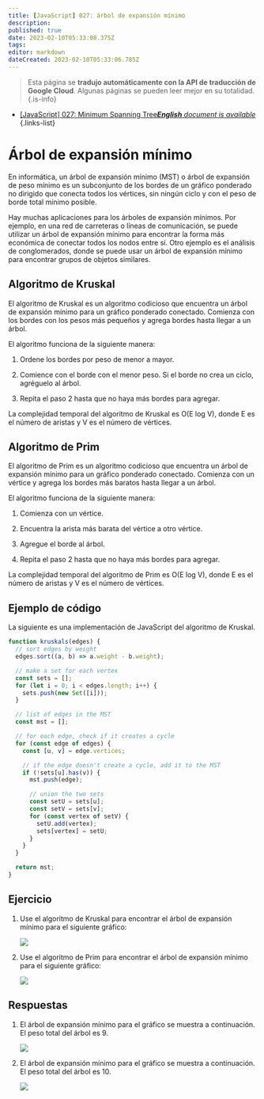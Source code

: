 ```yaml
---
title: [JavaScript] 027: árbol de expansión mínimo
description: 
published: true
date: 2023-02-10T05:33:08.375Z
tags: 
editor: markdown
dateCreated: 2023-02-10T05:33:06.785Z
---
```


> Esta página se **tradujo automáticamente con la API de traducción de Google Cloud**.
Algunas páginas se pueden leer mejor en su totalidad.{.is-info}



- [[JavaScript] 027: Minimum Spanning Tree***English** document is available*](/en/Knowledge-base/Algorithm/javascript-027-minimum-spanning-tree)
{.links-list}


# Árbol de expansión mínimo

En informática, un árbol de expansión mínimo (MST) o árbol de expansión de peso mínimo es un subconjunto de los bordes de un gráfico ponderado no dirigido que conecta todos los vértices, sin ningún ciclo y con el peso de borde total mínimo posible.

Hay muchas aplicaciones para los árboles de expansión mínimos. Por ejemplo, en una red de carreteras o líneas de comunicación, se puede utilizar un árbol de expansión mínimo para encontrar la forma más económica de conectar todos los nodos entre sí. Otro ejemplo es el análisis de conglomerados, donde se puede usar un árbol de expansión mínimo para encontrar grupos de objetos similares.

## Algoritmo de Kruskal

El algoritmo de Kruskal es un algoritmo codicioso que encuentra un árbol de expansión mínimo para un gráfico ponderado conectado. Comienza con los bordes con los pesos más pequeños y agrega bordes hasta llegar a un árbol.

El algoritmo funciona de la siguiente manera:

1. Ordene los bordes por peso de menor a mayor.

2. Comience con el borde con el menor peso. Si el borde no crea un ciclo, agréguelo al árbol.

3. Repita el paso 2 hasta que no haya más bordes para agregar.

La complejidad temporal del algoritmo de Kruskal es O(E log V), donde E es el número de aristas y V es el número de vértices.

## Algoritmo de Prim

El algoritmo de Prim es un algoritmo codicioso que encuentra un árbol de expansión mínimo para un gráfico ponderado conectado. Comienza con un vértice y agrega los bordes más baratos hasta llegar a un árbol.

El algoritmo funciona de la siguiente manera:

1. Comienza con un vértice.

2. Encuentra la arista más barata del vértice a otro vértice.

3. Agregue el borde al árbol.

4. Repita el paso 2 hasta que no haya más bordes para agregar.

La complejidad temporal del algoritmo de Prim es O(E log V), donde E es el número de aristas y V es el número de vértices.

## Ejemplo de código

La siguiente es una implementación de JavaScript del algoritmo de Kruskal.

```javascript
function kruskals(edges) {
  // sort edges by weight
  edges.sort((a, b) => a.weight - b.weight);

  // make a set for each vertex
  const sets = [];
  for (let i = 0; i < edges.length; i++) {
    sets.push(new Set([i]));
  }

  // list of edges in the MST
  const mst = [];

  // for each edge, check if it creates a cycle
  for (const edge of edges) {
    const [u, v] = edge.vertices;

    // if the edge doesn't create a cycle, add it to the MST
    if (!sets[u].has(v)) {
      mst.push(edge);

      // union the two sets
      const setU = sets[u];
      const setV = sets[v];
      for (const vertex of setV) {
        setU.add(vertex);
        sets[vertex] = setU;
      }
    }
  }

  return mst;
}
```

## Ejercicio

1. Use el algoritmo de Kruskal para encontrar el árbol de expansión mínimo para el siguiente gráfico:

    ![](https://i.imgur.com/lVqnqj7.png)

2. Use el algoritmo de Prim para encontrar el árbol de expansión mínimo para el siguiente gráfico:

    ![](https://i.imgur.com/kzFcNcu.png)

## Respuestas

1. El árbol de expansión mínimo para el gráfico se muestra a continuación. El peso total del árbol es 9.

    ![](https://i.imgur.com/zM0FtqD.png)

2. El árbol de expansión mínimo para el gráfico se muestra a continuación. El peso total del árbol es 10.

    ![](https://i.imgur.com/kzFcNcu.png)